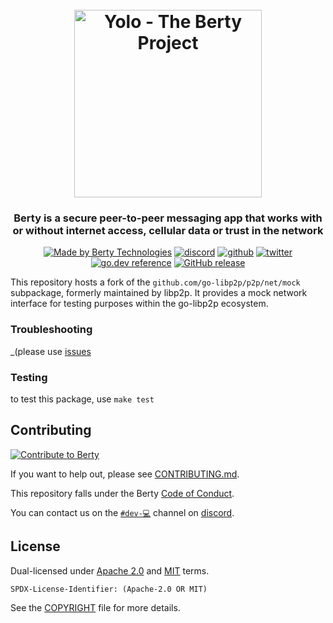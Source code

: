 <h1 align="center">
<br>
  <img src="https://berty.tech/img/berty.svg" alt="Yolo - The Berty Project" height="300px">
  <br>
</h1>

<h3 align="center">Berty is a secure peer-to-peer messaging app that works with or without internet access, cellular data or trust in the network</h3>

<p align="center">
    <a href="https://berty.tech"><img alt="Made by Berty Technologies" src="https://assets.berty.tech/files/badge--10.svg" /></a>
    <a href="https://crpt.fyi/berty-discord"><img alt="discord" src="https://img.shields.io/badge/discord-gray?logo=discord" /></a>
    <a href="https://github.com/berty"><img alt="github" src="https://img.shields.io/badge/@berty-471961?logo=github" /></a>
    <a href="https://twitter.com/berty"><img alt="twitter" src="https://img.shields.io/twitter/follow/berty?label=%40berty&style=flat&logo=twitter" /></a>
    <a href="https://pkg.go.dev/berty.tech/go-libp2p-mock?tab=subdirectories"><img alt="go.dev reference" src="https://img.shields.io/badge/go.dev-reference-007d9c?logo=go&logoColor=white" /></a>
    <a href="https://github.com/berty/go-libp2p-mock/releases"><img alt="GitHub release" src="https://img.shields.io/github/v/release/berty/go-libp2p-mock" /></a>
</p>

This repository hosts a fork of the `github.com/go-libp2p/p2p/net/mock` subpackage, formerly maintained by libp2p. It provides a mock network interface for testing purposes within the go-libp2p ecosystem.

### Troubleshooting

_(please use [issues](https://github.com/berty/go-libp2p-mock/issues)

### Testing

to test this package, use `make test`

## Contributing

[![Contribute to Berty](https://assets.berty.tech/files/contribute-contribute_v2--Contribute-berty-ultra-light.gif)](https://github.com/berty/community)

If you want to help out, please see [CONTRIBUTING.md](./CONTRIBUTING.md).

This repository falls under the Berty [Code of Conduct](https://github.com/berty/community/blob/master/CODE_OF_CONDUCT.md).

You can contact us on the [`#dev-💻`](https://crpt.fyi/berty-dev-discord) channel on [discord](https://crpt.fyi/berty-discord).

## License

Dual-licensed under [Apache 2.0](https://www.apache.org/licenses/LICENSE-2.0) and [MIT](https://opensource.org/licenses/MIT) terms.

`SPDX-License-Identifier: (Apache-2.0 OR MIT)`

See the [COPYRIGHT](./COPYRIGHT) file for more details.

